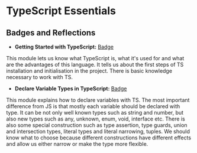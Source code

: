 # TypeScript Essentials
## Badges and Reflections

- **Getting Started with TypeScript:** [Badge](https://learn.microsoft.com/api/achievements/share/en-us/43772041/ZPFCS8P2?sharingId=6A0FA167937C07F0)

This module lets us know what TypeScript is, what it's used for and what are the advantages of this language. It tells us about the first steps of  TS installation and initialisation in the project. There is basic knowledge necessary to work with TS.

- **Declare Variable Types in TypeScript:** [Badge](https://learn.microsoft.com/api/achievements/share/en-us/43772041/9NSEPC8U?sharingId=6A0FA167937C07F0)

This module explains how to declare variables with TS. The most important difference from JS is that mostly each variable should be declared with type. It can be not only well known types such as string and number, but also new types such as any, unknown, enum, void, interface etc. There is also some special construction such as type assertion, type guards, union and intersection types, literal types and literal narrowing, tuples. We should know what to choose because different constructions have different effects and allow us either narrow or make the type more flexible. 